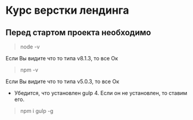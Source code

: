 # Курс верстки лендинга

## Перед стартом проекта необходимо

> node -v

Если Вы видите что то типа v8.1.3, то все Ок

> npm -v

Если Вы видите что то типа v5.0.3, то все Ок

* Убедится, что установлен gulp 4.
Если он не установлен, то ставим его.
>npm i gulp -g



